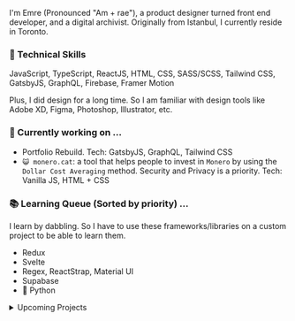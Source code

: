 I'm Emre (Pronounced "Am + rae"), a product designer turned front end developer, and a digital archivist. Originally from Istanbul, I currently reside in Toronto. 

### 📐 Technical Skills
JavaScript, TypeScript, ReactJS, HTML, CSS, SASS/SCSS, Tailwind CSS, GatsbyJS, GraphQL, Firebase, Framer Motion

Plus, I did design for a long time. So I am familiar with design tools like Adobe XD, Figma, Photoshop, Illustrator, etc.

### 🔭 Currently working on ...
  - Portfolio Rebuild. Tech: GatsbyJS, GraphQL, Tailwind CSS
  - `😺 monero.cat`: a tool that helps people to invest in `Monero` by using the `Dollar Cost Averaging` method. Security and Privacy is a priority. Tech: Vanilla JS, HTML + CSS

### 📚 Learning Queue (Sorted by priority) ...
I learn by dabbling. So I have to use these frameworks/libraries on a custom project to be able to learn them.
  - Redux
  - Svelte
  - Regex, ReactStrap, Material UI
  - Supabase
  - 🐍 Python

<details>
  <summary>Upcoming Projects</summary>
  <p>SaveThat.ca: A directory to help immigrants/newly landed adjust to Canada's brand ecosystem. **Tech**: ReactJS, Tailwind CSS, Firebase.</p>
  <p>`✨ astray.gallery`: Liberating the arts from curation. Indie art gallery that lives in the augmented reality, accessible via mobile browsers. Tech: AR.js/A-Frame/Three.js</p>
</details>
